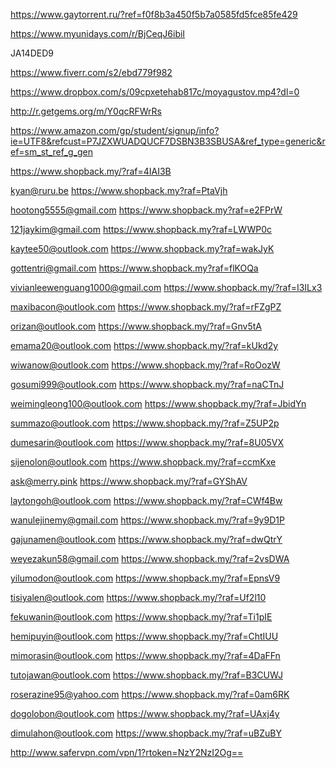 
https://www.gaytorrent.ru/?ref=f0f8b3a450f5b7a0585fd5fce85fe429

https://www.myunidays.com/r/BjCeqJ6ibiI

JA14DED9

https://www.fiverr.com/s2/ebd779f982

https://www.dropbox.com/s/09cpxetehab817c/moyagustov.mp4?dl=0

http://r.getgems.org/m/Y0qcRFWrRs

https://www.amazon.com/gp/student/signup/info?ie=UTF8&refcust=P7JZXWUADQUCF7DSBN3B3SBUSA&ref_type=generic&ref=sm_st_ref_g_gen

https://www.shopback.my/?raf=4IAI3B

kyan@ruru.be
https://www.shopback.my?raf=PtaVjh

hootong5555@gmail.com
https://www.shopback.my?raf=e2FPrW

121jaykim@gmail.com
https://www.shopback.my?raf=LWWP0c

kaytee50@outlook.com
https://www.shopback.my?raf=wakJyK

gottentri@gmail.com
https://www.shopback.my?raf=flKOQa

vivianleewenguang1000@gmail.com
https://www.shopback.my/?raf=I3ILx3

maxibacon@outlook.com
https://www.shopback.my/?raf=rFZgPZ

orizan@outlook.com
https://www.shopback.my/?raf=Gnv5tA

emama20@outlook.com
https://www.shopback.my/?raf=kUkd2y

wiwanow@outlook.com
https://www.shopback.my/?raf=RoOozW

gosumi999@outlook.com
https://www.shopback.my/?raf=naCTnJ

weimingleong100@outlook.com
https://www.shopback.my/?raf=JbidYn

summazo@outlook.com
https://www.shopback.my/?raf=Z5UP2p

dumesarin@outlook.com
https://www.shopback.my/?raf=8U05VX

sijenolon@outlook.com
https://www.shopback.my/?raf=ccmKxe

ask@merry.pink
https://www.shopback.my/?raf=GYShAV

laytongoh@outlook.com
https://www.shopback.my/?raf=CWf4Bw

wanulejinemy@gmail.com
https://www.shopback.my/?raf=9y9D1P

gajunamen@outlook.com
https://www.shopback.my/?raf=dwQtrY

weyezakun58@gmail.com
https://www.shopback.my/?raf=2vsDWA

yilumodon@outlook.com
https://www.shopback.my/?raf=EpnsV9

tisiyalen@outlook.com
https://www.shopback.my/?raf=Uf2l10

fekuwanin@outlook.com
https://www.shopback.my/?raf=Ti1pIE

hemipuyin@outlook.com
https://www.shopback.my/?raf=ChtIUU

mimorasin@outlook.com
https://www.shopback.my/?raf=4DaFFn

tutojawan@outlook.com
https://www.shopback.my/?raf=B3CUWJ

roserazine95@yahoo.com
https://www.shopback.my/?raf=0am6RK

dogolobon@outlook.com
https://www.shopback.my/?raf=UAxj4y

dimulahon@outlook.com
https://www.shopback.my/?raf=uBZuBY

http://www.safervpn.com/vpn/1?rtoken=NzY2NzI2Og==
